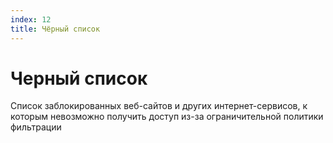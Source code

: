 ```yaml
---
index: 12
title: Чёрный список
---
```

# Черный список

Список заблокированных веб-сайтов и других интернет-сервисов, к которым невозможно получить доступ из-за ограничительной политики фильтрации